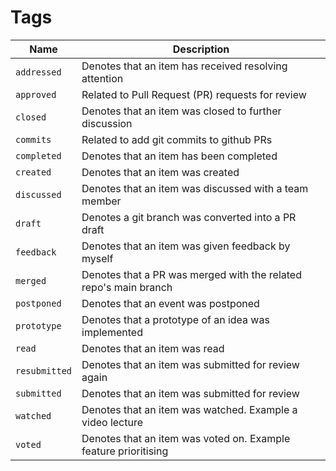 # Tags

| Name          | Description                                                      |
| ------------- | ---------------------------------------------------------------- |
| `addressed`   | Denotes that an item has received resolving attention            |
| `approved`    | Related to Pull Request (PR) requests for review                 |
| `closed`      | Denotes that an item was closed to further discussion            |
| `commits`     | Related to add git commits to github PRs                         |
| `completed`   | Denotes that an item has been completed                          |
| `created`     | Denotes that an item was created                                 |
| `discussed`   | Denotes that an item was discussed with a team member            | 
| `draft`       | Denotes a git branch was converted into a PR draft               |
| `feedback`    | Denotes that an item was given feedback by myself                |
| `merged`      | Denotes that a PR was merged with the related repo's main branch |
| `postponed`   | Denotes that an event was postponed                              |
| `prototype`   | Denotes that a prototype of an idea was implemented              |
| `read`        | Denotes that an item was read                                    |
| `resubmitted` | Denotes that an item was submitted for review again              |
| `submitted`   | Denotes that an item was submitted for review                    |
| `watched`     | Denotes that an item was watched. Example a video lecture        |
| `voted`       | Denotes that an item was voted on. Example feature prioritising  |